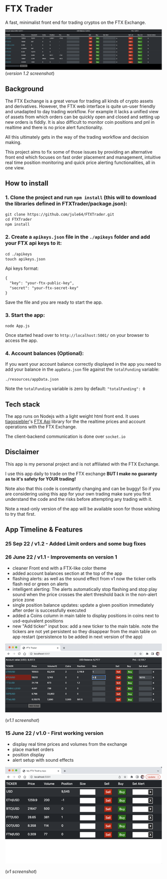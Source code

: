 # FTX Trader

A fast, minimalist front end for trading cryptos on the FTX Exchange.

![v1.2.png](resources/app_screenshots/v1.2.png)
(_version 1.2 screenshot_)

## Background

The FTX Exchange is a great venue for trading all kinds of crypto assets and derivatives.  However, the FTX web interface is quite
un-user friendly and unadapted to day trading workflow.  For example it lacks a unified view of assets from which orders can be quickly 
open and closed and setting up new orders is fiddly.  It is also difficult to monitor coin positions and pnl in realtime and there is 
no price alert functionality. 

All this ultimately gets in the way of the trading workflow and decision making.

This project aims to fix some of those issues by providing an alternative front end which focuses on fast order placement and management, 
intuitive real time position monitoring and quick price alerting functionalities, all in one view.


## How to install

### 1. Clone the project and run `npm install` (this will to download the libraries defined in FTXTrader/package.json):

```
git clone https://github.com/jule64/FTXTrader.git
cd FTXTrader
npm install
```

### 2. Create a `apikeys.json` file in the `./apikeys` folder and add your FTX api keys to it:

```
cd ./apikeys
touch apikeys.json
```

Api keys format:
```
{
  "key": "your-ftx-public-key",
  "secret": "your-ftx-secret-key"
}
```
Save the file and you are ready to start the app.

### 3. Start the app:

```
node App.js
```

Once started head over to `http://localhost:5001/` on your browser to access the app.

### 4. Account balances (Optional):

If you want your account balance correctly displayed in the app you need to add your balance in the `appData.json` file against the `totalFunding` variable:

`./resources/appData.json`

Note the `totalFunding` variable is zero by default: `"totalFunding": 0`



## Tech stack
The app runs on Nodejs with a light weight html front end.
It uses [tiagosiebler](https://github.com/tiagosiebler)'s [FTX Api](https://github.com/tiagosiebler/ftx-api) library
for the the realtime prices and account operations with the FTX Exchange.

The client-backend communication is done over `socket.io`


## Disclaimer
This app is my personal project and is not affiliated with the FTX Exchange.

I use this app daily to trade on the FTX exchange **BUT I make no guaranty as to it's safety for YOUR trading!**  

Note also that this code is constantly changing and can be buggy! So if you are considering using this app for your own trading
make sure you first understand the code and the risks before attempting any trading with it.

Note a read-only version of the app will be available soon for those wishing to try that first.

## App Timeline & Features

### 25 Sep 22 / v1.2 - Added Limit orders and some bug fixes


### 26 June 22 / v1.1 - Improvements on version 1  
- cleaner Front end with a FTX-like color theme
- added account balances section at the top of the app
- flashing alerts: as well as the sound effect from v1 now the ticker cells flash red or green on alerts  
- intelligent alerting: The alerts automatically stop flashing and stop play sound when the price crosses the alert threshold
back in the non-alert price zone
- single position balance updates: update a given position immediately after order is successfully executed
- added a Coins column in main table to display positions in coins next to usd-equivalent positions
- new "Add ticker" input box: add a new ticker to the main table.  note the tickers are not yet persistent so they disappear
from the main table on app restart (persistence to be added in next version of the app)

![v1.1.png](resources/app_screenshots/v1.1.png) 

(_v1.1 screenshot_)

### 15 June 22 / v1.0 - First working version  
- display real time prices and volumes from the exchange
- place market orders
- position display
- alert setup with sound effects

![v1.png](resources/app_screenshots/v1.png)

(_v1 screenshot_)



